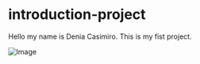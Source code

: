 # introduction-project

Hello my name is Denia Casimiro. This is my fist project.

![Image](https://github.com/user-attachments/assets/fa6fc7e0-1953-4e06-98d2-f1d6c0f8a3e6)

